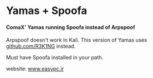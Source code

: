 # Yamas + Spoofa

#### ComaX' Yamas running Spoofa instead of Arpspoof

Arpspoof doesn't work in Kali. This version of Yamas uses <a href= "https://github.com/R3K1NG" target="_blank" >github.com/R3K1NG</a> instead.

Must have Spoofa installed in your path.

website: www.easypc.ir
